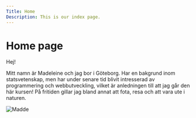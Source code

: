 ```yaml
---
Title: Home
Description: This is our index page.
---
```


Home page
==========================

Hej!

Mitt namn är Madeleine och jag bor i Göteborg. Har en bakgrund inom statsvetenskap, men har under senare 
tid blivit intresserad av programmering och webbutveckling, vilket är anledningen till att jag går den här kursen! 
På fritiden gillar jag bland annat att fota, resa och att vara ute i naturen. 


![Madde](%assets_url%/img/IMG_0712.jpg)